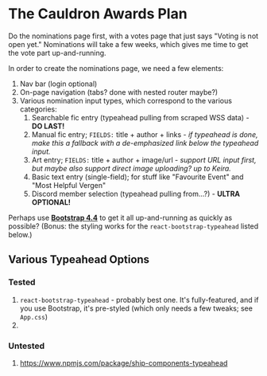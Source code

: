 # The Cauldron Awards Plan

Do the nominations page first, with a votes page that just says "Voting is not open yet." Nominations will take a few weeks, which gives me time to get the vote part up-and-running.

In order to create the nominations page, we need a few elements:
1. Nav bar (login optional)
2. On-page navigation (tabs? done with nested router maybe?)
3. Various nomination input types, which correspond to the various categories:
   1. Searchable fic entry (typeahead pulling from scraped WSS data) - **DO LAST!**
   2. Manual fic entry; `FIELDS:` title + author + links - *if typeahead is done, make this a fallback with a de-emphasized link below the typeahead input.*
   3. Art entry; `FIELDS:` title + author + image/url - *support URL input first, but maybe also support direct image uploading? up to Keira.*
   4. Basic text entry (single-field); for stuff like "Favourite Event" and "Most Helpful Vergen"
   5. Discord member selection (typeahead pulling from...?) - **ULTRA OPTIONAL!**

Perhaps use **[Bootstrap 4.4](https://getbootstrap.com/docs/4.4/getting-started/introduction/)** to get it all up-and-running as quickly as possible? (Bonus: the styling works for the `react-bootstrap-typeahead` listed below.)

## Various Typeahead Options

### Tested

1. `react-bootstrap-typeahead` - probably best one. It's fully-featured, and if you use Bootstrap, it's pre-styled (which only needs a few tweaks; see `App.css`)
2. 

### Untested

1. https://www.npmjs.com/package/ship-components-typeahead